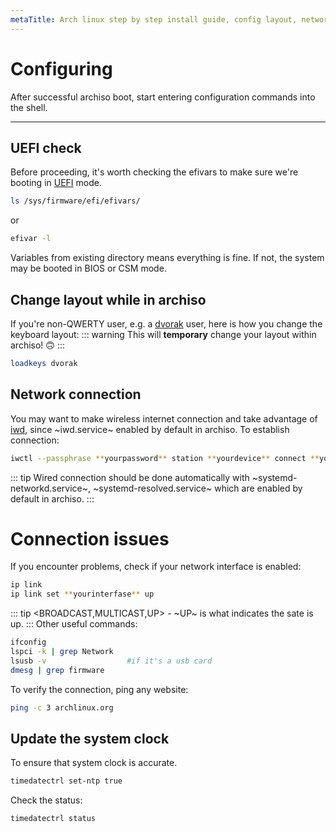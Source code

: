 ```yaml
---
metaTitle: Arch linux step by step install guide, config layout, network-connection clock timedatectrl uefi, dvorak layout, iwd, archlinux | ArchCheatSheet
---
```


<a id="configuring"></a>
# Configuring
After successful archiso boot, start entering configuration commands into the shell.
___

<a id="UEFI"></a>
## UEFI check
Before proceeding, it's worth checking the efivars to make sure we're booting in [UEFI](https://wiki.archlinux.org/index.php/Unified_Extensible_Firmware_Interface) mode.
```sh
ls /sys/firmware/efi/efivars/
```
or
```sh
efivar -l
```
Variables from existing directory means everything is fine. If not, the system may be booted in BIOS or CSM mode.

## Change layout while in archiso
<a id="changing-layout"></a>
If you're non-QWERTY user, e.g. a [dvorak](https://wiki.archlinux.org/index.php/Dvorak) user, here is how you change the keyboard layout:
::: warning
This will **temporary** change your layout within archiso! :upside_down_face:
:::
```sh
loadkeys dvorak
```

<a id="network-connection"></a>
## Network connection
You may want to make wireless internet connection and take advantage of [iwd](https://wiki.archlinux.org/index.php/Iwd), since ~iwd.service~ enabled by default in archiso.
To establish connection:
```sh
iwctl --passphrase **yourpassword** station **yourdevice** connect **yourSSID**
```
::: tip
Wired connection should be done automatically with ~systemd-networkd.service~, ~systemd-resolved.service~ which are enabled by default in archiso.
:::

# Connection issues
If you encounter problems, check if your network interface is enabled:
```sh
ip link
ip link set **yourinterfase** up
```
::: tip
<BROADCAST,MULTICAST,UP> - ~UP~ is what indicates the sate is up.
:::
Other useful commands:
```sh
ifconfig
lspci -k | grep Network
lsusb -v                  #if it's a usb card
dmesg | grep firmware
```

To verify the connection, ping any website:
```sh
ping -c 3 archlinux.org
```

<a id="system-clock"></a>
## Update the system clock
To ensure that system clock is accurate.
```sh
timedatectrl set-ntp true
```
Check the status:
```sh
timedatectrl status
```
